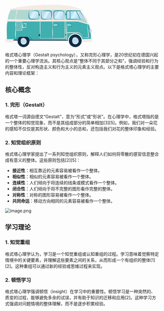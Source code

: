 
<svg xmlns="http://www.w3.org/2000/svg" width="287" height="139" viewBox="0 0 287 139"><defs><style>.a {fill: #31a0a4;}.b {fill: #102c46;}.c {fill: #c0dcf1;}.d {fill: #f5ebe5;}.e {fill: #b1d8d0;}.f {fill: #3fafaf;}.g {fill: #d6f1fc;}</style></defs><title>Asset 165</title><g><polygon class="a" points="93.658 116.271 84.392 104.774 39.772 104.774 28.178 116.271 93.658 116.271"/><g><circle class="b" cx="60.37598" cy="119.093" r="19.55267"/><g><circle class="c" cx="60.37598" cy="119.093" r="9.42489"/><path class="d" d="M50.80112,119.093a12.46563,12.46563,0,0,1,2.23474-7.34008,8.38094,8.38094,0,0,1,3.22425-2.59522A8.60746,8.60746,0,0,1,60.376,108.417a10.76711,10.76711,0,0,1,7.00659,3.66943,12.21106,12.21106,0,0,1,3.23963,7.00659,9.61425,9.61425,0,0,1-2.57923,7.667,10.2974,10.2974,0,0,1-7.667,3.35986,10.042,10.042,0,0,1-4.16321-.97754,8.9149,8.9149,0,0,1-3.206-2.68017A12.40161,12.40161,0,0,1,50.80112,119.093Zm.29993,0a6.904,6.904,0,0,0,.946,3.44971,7.83082,7.83082,0,0,0,2.36939,2.50977,10.82309,10.82309,0,0,0,2.90954,1.405,9.14954,9.14954,0,0,0,3.04993.45825,8.724,8.724,0,0,0,5.66187-2.16089,9.37786,9.37786,0,0,0,2.94177-5.66187,7.38442,7.38442,0,0,0-2.28137-6.32226,7.20333,7.20333,0,0,0-3.03272-1.62012,9.59864,9.59864,0,0,0-3.28955-.23144,12.562,12.562,0,0,0-5.98865,2.18506,8.0175,8.0175,0,0,0-2.36291,2.52954A6.77777,6.77777,0,0,0,51.10105,119.093Z"/></g></g><path class="e" d="M274.28253,64.67865l-4.46422-16.45557-21.04221-29.385h5.59715S233.85037-2.15126,137.53277.18089,15.56156,14.8734,15.56156,14.8734l2.79858,1.39929S7.39906,36.56235,9.03156,47.29022c0,0-3.93866,3.8165-.80326,7.27218H238.87612Z"/><path class="f" d="M274.28253,64.67865s-28.32524-8.34591-35.40641-10.11625c-7.08136-1.77033-230.64782,0-230.64782,0C2.91729,64.67865,6.458,116.27091,6.458,116.27091H28.17033l11.594-11.49684H84.38493l9.26541,11.49684H206.10062a23.85066,23.85066,0,0,1,47.62481,0h27.63836C283.387,86.68112,274.28253,64.67865,274.28253,64.67865Z"/><ellipse class="a" cx="214.47681" cy="66.42121" rx="5.58591" ry="4.98746"/><path class="c" d="M278.21211,77.74891a8.74978,8.74978,0,0,1,5.81116,9.06844c-.43269,7.13943-3.67789,6.16587-3.67789,6.16587S274.02354,88.47617,278.21211,77.74891Z"/><circle class="b" cx="229.91303" cy="117.62355" r="21.02213"/><g><circle class="c" cx="229.91303" cy="117.62355" r="10.13321"/><path class="d" d="M219.62973,117.62354a13.14542,13.14542,0,0,1,2.44239-7.84106,9.059,9.059,0,0,1,3.45385-2.74854,9.29158,9.29158,0,0,1,4.387-.79468,11.4792,11.4792,0,0,1,7.50757,3.877,12.89012,12.89012,0,0,1,3.447,7.50732,10.31673,10.31673,0,0,1-2.78662,8.16773,11.00464,11.00464,0,0,1-8.168,3.56738,10.74512,10.74512,0,0,1-4.43433-1.03149,9.607,9.607,0,0,1-3.43579-2.8335A13.08289,13.08289,0,0,1,219.62973,117.62354Zm.3,0a7.57343,7.57343,0,0,0,1,3.72095,8.539,8.539,0,0,0,2.523,2.7395,11.49149,11.49149,0,0,0,3.13941,1.55835,9.85172,9.85172,0,0,0,3.3208.51245,9.42843,9.42843,0,0,0,6.16284-2.36841,10.08331,10.08331,0,0,0,3.14917-6.16284,8.07526,8.07526,0,0,0-2.48877-6.823,7.893,7.893,0,0,0-3.26245-1.77368,10.30949,10.30949,0,0,0-3.56079-.2854,13.10025,13.10025,0,0,0-6.4895,2.39258,8.725,8.725,0,0,0-2.51636,2.75928A7.44086,7.44086,0,0,0,219.92978,117.62354Z"/></g><path class="d" d="M253.19335,112.439l28.40049-.81426V105.6511s4.99725,1.19444,4.86454,9.55556-22.95989,7.94953-28.40125,7.286S253.19335,112.439,253.19335,112.439Z"/><rect class="c" x="203.43784" y="64.25997" width="13.46615" height="3.65747" rx="1.82873"/><ellipse class="a" cx="169.84074" cy="66.42121" rx="5.58591" ry="4.98746"/><rect class="c" x="158.80177" y="64.25997" width="13.46615" height="3.65747" rx="1.82873"/><path class="c" d="M262.04693,46.78424H206.49a5.72769,5.72769,0,0,1-5.72768-5.72769V25.22738A5.72769,5.72769,0,0,1,206.49,19.49969h38.17457Z"/><path class="g" d="M228.7849,20.57042c-6.77746,7.17875-9.67605,16.07729-14.051,24.97878l.25756.19916a31.65424,31.65424,0,0,0,8.83105.98326c2.27118-3.56289,4.848-8.23475,6.86772-11.94559a139.66272,139.66272,0,0,0,6.6253-14.29861C235.04294,20.56231,231.03285,20.4928,228.7849,20.57042Z"/><path class="g" d="M239.23954,20.47115A139.47058,139.47058,0,0,1,232.63105,34.729c-2.01978,3.71082-4.84893,8.41592-7.1201,11.97881-2.19179.03581-1.76383.08649,3.53147,0,2.27116-3.56289,5.10031-8.268,7.12009-11.97881a139.66838,139.66838,0,0,0,6.62529-14.29863C241.60164,20.46943,240.419,20.46928,239.23954,20.47115Z"/><rect class="a" x="211.99521" y="19.49952" width="2" height="27.28467"/><rect class="a" x="238.30662" y="17.9049" width="2.00024" height="30.47392" transform="translate(10.28415 110.04927) rotate(-26.44722)"/><path class="b" d="M200.91023,27.81461h1.15732a0,0,0,0,1,0,0v6.64989a0,0,0,0,1,0,0h-1.15732a3.32494,3.32494,0,0,1-3.32494-3.32494v0A3.32494,3.32494,0,0,1,200.91023,27.81461Z"/><path class="b" d="M115.14554,102.86527h-1.923a3.32494,3.32494,0,0,1-3.32494-3.32494h0a3.32494,3.32494,0,0,1,3.32494-3.32494h1.9674Z"/><path class="b" d="M198.90732,94.78881h1.1467a0,0,0,0,1,0,0v6.64989a0,0,0,0,1,0,0h-1.1467a3.32494,3.32494,0,0,1-3.32494-3.32494v0a3.32494,3.32494,0,0,1,3.32494-3.32494Z" transform="translate(395.63639 196.2275) rotate(180)"/><g><path class="d" d="M62.48728,61.00269c-1.92725.158-3.7948.36109-5.4281.63013a99.6574,99.6574,0,0,0-.9989,12.63013l-.00562,1.05932,1.07532.0105c1.88257.01807,3.76514-.08545,5.6477-.13989,1.88245-.04737,3.765-.20093,5.64759-.38233l.58264-.05615-.035-.49145c-.075-1.04663-.18518-2.09327-.215-3.1399q-.05988-1.56995.00427-3.13989c.1001-2.093.43665-4.18628.52808-6.27954l.03625-.831-.90124-.03394A55.38909,55.38909,0,0,0,62.48728,61.00269Zm5.60547,10.12036c-.02417.84986-.1,1.69971-.16822,2.54981-1.71569-.1604-3.43127-.29663-5.14685-.3396-1.533-.04419-3.06579-.10669-4.59863-.124-.09131-3.57935-.52-7.18775-.97839-11.43506,2.13183.269,4.02942.47217,5.86718.63012,1.55286.11573,3.04822.2,4.55249.1792.12952,1.8.38209,3.59986.46814,5.39966Q68.15257,69.55311,68.09275,71.12305Z"/><path class="d" d="M273.96518,101.85645c-.10473-1.86621-.25756-3.727-.43042-5.58252-.36181-3.7102-.76269-7.41284-1.23681-11.10595-.44556-3.69654-.99073-7.38013-1.52613-11.06372q-.38964-2.76453-.85546-5.519c-.29761-1.8081-.592-3.6167-.92945-5.41968l5.29566,1.51319-.64991-2.39551-3.81445-14.06006-21.042-29.385h5.59692l-.00024-.00024c-.00855-.00879-20.54273-20.98853-116.84009-18.657C41.21518,2.513,15.56162,14.8733,15.56162,14.8733l2.79858,1.39941s8.31067-.03467,21.78321-.05884a5.22392,5.22392,0,0,0-1.13269,1.14844,7.5128,7.5128,0,0,0-.61475.95508,9.33407,9.33407,0,0,0-.5144.99707,23.03429,23.03429,0,0,0-1.43067,4.16211,34.624,34.624,0,0,0-.6875,4.28711,33.32389,33.32389,0,0,0-.23193,4.323,27.84944,27.84944,0,0,1-.2815,4.293c-.20971,1.416-.672,2.80957-.92456,4.2268a24.3613,24.3613,0,0,0-.28711,4.2898c.01355.904.05555,1.80981.15491,2.71777-15.43359-.20093-25.16162-.32373-25.16162-.32373l-.07751.07959c-.516.53882-3.6095,4.01392-.72571,7.19263H34.31894c-.31909,2.06592-.49414,4.1333-.62622,6.20141-.1344,2.33057-.22143,4.66138-.12878,6.99439.09961,2.333.3988,4.668.43652,7.00024a65.32524,65.32524,0,0,1-.29468,6.99268c-.21789,2.32959-.39563,4.65967-.4646,6.991-.093,2.33106-.2008,4.66187-.19738,6.99366a119.30391,119.30391,0,0,0,.82348,14l.20008.00195a119.274,119.274,0,0,0,1.10937-13.98c.051-2.33154-.009-4.66406-.05444-6.99634-.01221-1.34106-.06629-2.68237-.13733-4.02368H55.85459V54.56251h58.0747q-.02269,3.96313-.052,7.92651c-.08447,7.86328-.00268,15.72632.0669,23.5896l.39306,23.58936.0066.39672.38818-.002c6.81616-.03515,13.63257-.13232,20.44873-.061,6.81641.01025,13.63257.11718,20.449.21386,13.63257.2461,27.2649.36719,40.89747.43579l.97729.00489.0061-.98828.0708-11.63868-.01562-11.63891c-.03247-7.759.00293-15.51831-.11279-23.27735q-.052-4.27551-.09229-8.55053h4.28272c-.28931,5.97387-.45777,11.94751-.62329,17.92138-.09571,6.23609-.2649,12.47217-.28687,18.70826l-.00366,1.041h.0459V116.271h2V92.2295q7.218-.004,14.43505-.15283c5.14234-.10865,10.28541-.16529,15.426-.31665l7.66406-.21045a6.34337,6.34337,0,0,1,3.2378,1.19629,18.29419,18.29419,0,0,1,2.8667,2.40576,40.97748,40.97748,0,0,1,4.80688,5.92773,65.49158,65.49158,0,0,1,3.98389,6.55542l.08691.168.19092.00073q4.44726.01613,8.89429.15552l8.89428.25269.66724.019.0459-.63208c.03613-.4978.09448-1.02271.10278-1.50562l-.00317-1.42236C274.07261,103.72364,274.00205,102.79542,273.96518,101.85645ZM54.85459,83.7378H34.923c-.04-.65845-.07422-1.31689-.1222-1.97534-.00476-.07422-.00817-.1482-.01281-.22241H54.85459Zm0-3.19775H34.73008c-.06165-1.11914-.1023-2.2378-.11243-3.35645H54.85459Zm0-4.35645H34.61679c.00489-.4729.01185-.9458.03211-1.41846.02368-.64648.06934-1.29248.12341-1.93847H54.85459Zm0-4.35693H34.86435c.10743-1.1189.22071-2.2378.30835-3.35694H54.85459Zm0-4.35694H35.24131c.06006-1.1184.08264-2.2373.07715-3.35644H54.85459Zm0-4.35644H35.30478q-.02033-1.16674-.06213-2.3335c-.01477-.34106-.03357-.68237-.05066-1.02344h19.6626Zm0-4.35694H35.13742c-.06726-1.11865-.15563-2.23779-.2843-3.35693H54.85459Zm59.2456-19.85668c-.06665,3.26147-.102,6.52294-.1289,9.78442-29.91309-.41528-58.96936-.79932-78.89258-1.05859.205-.8711.365-1.74366.50561-2.61744a29.1212,29.1212,0,0,0,.3993-4.25488c.00012-1.429-.18323-2.87915-.09217-4.30469a21.61982,21.61982,0,0,1,.72571-4.21972c.38342-1.3855.726-2.77051,1.0116-4.15821.30688-1.384.634-2.75879.90808-4.134.2699-1.37622.52392-2.75024.83105-4.10083a20.07112,20.07112,0,0,1,.54346-1.98828,5.08044,5.08044,0,0,1,.84351-1.63477c18.06164-.03149,45.11706-.0437,73.8507.06861Q114.243,27.59059,114.10019,38.89967Zm41.34546-22.36719c-.56128,7.45581-.80249,14.91162-.88257,22.36719-.02392,3.45459.03955,6.90942.102,10.36376-12.72949-.18652-26.01855-.37524-39.17236-.5581-.02685-3.26856-.0625-6.53711-.12915-9.80566q-.15894-11.309-.50513-22.61744C128.27475,16.335,142.0499,16.4148,155.44565,16.53248Zm-20.26489,92.802c-6.68262.07007-13.36523-.02148-20.04761-.05835l.38648-23.19751c.06958-7.86328.15136-15.72632.06689-23.5896q-.033-3.96313-.052-7.92651H154.785c.074,2.64233.168,5.28442.29712,7.92675.17431,3.9314.29931,7.863.22339,11.79468-.07373,3.93164-.365,7.863-.50831,11.79468-.11621,3.93164-.05322,7.86328.05738,11.79468.1062,3.74975.30127,7.49951.63037,11.24927C148.71689,109.21876,141.94883,109.32423,135.18076,109.33448ZM195.6019,63.113c-.11572,7.759-.08032,15.51831-.113,23.27735l-.01563,11.63891.06494,10.66285c-13.25439.06909-26.509.188-39.76367.42651.32886-3.74854.52393-7.49707.63013-11.24536.11059-3.9314.17382-7.863.05737-11.79468-.14331-3.93164-.43457-7.863-.50806-11.79468-.07617-3.93164.04908-7.86328.22315-11.79468.12915-2.64233.22339-5.28442.29712-7.92675h39.22Q195.64951,58.83764,195.6019,63.113Zm.30249-23.27758c-.07031,3.353-.11279,6.70581-.15283,10.05859-11.66186-.19043-25.03833-.39478-39.15771-.60229.0625-3.46412.12646-6.928.10229-10.39209-.08008-7.45459-.3208-14.90918-.88232-22.36377,14.27832.12622,28.10864.29589,40.60083.52148C196.213,24.64991,196.01548,32.24293,195.90439,39.83546Zm1.39942,10.084c-.04-3.36133-.083-6.72266-.15332-10.084-.11109-7.59131-.3086-15.18262-.51026-22.77393,21.8667.39648,39.59619.96533,48.3169,1.77661l21.04931,32.1814,2.72974,9.71142c-9.90845-3.14209-29.76343-9.44287-31.187-9.92749C237.04648,50.63233,220.85,50.3064,197.30381,49.91944Zm67.06421,57.1023q-4.35609.1355-8.71167.15356a69.8834,69.8834,0,0,0-8.55664-12.68555,20.07323,20.07323,0,0,0-2.908-2.68457,7.53466,7.53466,0,0,0-3.8335-1.60571c-2.66211-.0918-5.1665-.07812-7.75708-.11084-5.14038-.062-10.27856-.0293-15.41748-.04883q-7.19055-.019-14.3794.09741c-.03564-5.88427-.18334-11.76879-.27368-17.65332-.16552-5.97387-.334-11.94751-.62329-17.92138h36.96875l29.897,8.542.42408,5.56836c.137,1.85669.2998,3.7102.47607,5.56152l1.01929,11.11084,1.05737,11.09546.51465,5.53735.21362,2.75611.07959,1.36645c.00879.238.00537.46387.00049.68824Z"/></g><rect class="b" x="141.34066" y="52.55606" width="2" height="127.52023" transform="translate(25.78103 258.45754) rotate(-89.90193)"/><rect class="b" x="33.25245" y="108.88257" width="2" height="14.49123" transform="translate(-81.93212 150.18885) rotate(-89.9054)"/><path class="d" d="M6.0059,108.41208S-1.88447,112.77859.42264,119.093,24.123,123.10029,24.123,123.10029s4.05239-3.54318,3.42318-10.67426L6.22064,112.408Z"/><rect class="c" x="77.88754" y="19.44708" width="32.61836" height="27.28454" rx="7.7606" transform="translate(188.39344 66.1787) rotate(180)"/><rect class="c" x="118.71178" y="19.44708" width="33.6417" height="27.28454" rx="7.7606"/><rect class="c" x="159.11747" y="19.44708" width="34.37278" height="27.28454" rx="7.7606"/><path class="b" d="M109.74976,29.23811h.25584a3.32493,3.32493,0,0,1,3.32494,3.32494h0a3.28052,3.28052,0,0,1-3.27242,3.32494h0Z"/><path class="g" d="M94.22076,20.57042c-6.77746,7.17875-9.67605,16.07729-14.051,24.97878l.25756.19916s3.84914-.03054,9.14442-.117c2.27117-3.56289,4.53459-7.13444,6.55435-10.84528a139.66265,139.66265,0,0,0,6.62529-14.29861C100.4788,20.56231,96.4687,20.4928,94.22076,20.57042Z"/><path class="g" d="M104.6754,20.47115A139.47271,139.47271,0,0,1,98.06691,34.729c-2.01978,3.71082-4.28317,7.28239-6.55434,10.84528-2.1918.03581-4.13446.062-5.66034.08042l.04738.03663s3.84913-.03056,9.14442-.117c2.27117-3.56289,4.53456-7.13446,6.55434-10.84528a139.66838,139.66838,0,0,0,6.62529-14.29863C107.0375,20.46943,105.85481,20.46928,104.6754,20.47115Z"/><path class="g" d="M176.63151,20.57042c-6.77746,7.17875-9.67605,16.07729-14.051,24.97878l.25755.19916a31.65428,31.65428,0,0,0,8.83106.98326c2.27117-3.56289,4.84795-8.23475,6.86772-11.94559a139.66478,139.66478,0,0,0,6.62529-14.29861C182.88954,20.56231,178.87945,20.4928,176.63151,20.57042Z"/><path class="g" d="M187.08615,20.47115a139.47065,139.47065,0,0,1-6.6085,14.25782c-2.01977,3.71082-4.84893,8.41592-7.12009,11.97881-2.1918.03581-1.76383.08649,3.53146,0,2.27117-3.56289,5.10032-8.268,7.1201-11.97881a139.66617,139.66617,0,0,0,6.62528-14.29863C189.44824,20.46943,188.26556,20.46928,187.08615,20.47115Z"/><path class="g" d="M136.92964,20.57042c-6.77746,7.17875-9.67605,16.07729-14.051,24.97878l.25755.19916s3.84915-.03054,9.14443-.117c2.27117-3.56289,4.53458-7.13444,6.55435-10.84528a139.66478,139.66478,0,0,0,6.62529-14.29861C143.18767,20.56231,139.17758,20.4928,136.92964,20.57042Z"/><path class="a" d="M85.648,19.29713c4.43628.03857,8.87256-.40357,13.30884-.80567,1.10889-.083,2.218-.187,3.32715-.23511.26929-.01733.55249-.03125.88965-.0249a6.01717,6.01717,0,0,1,.96436.05176,8.13482,8.13482,0,0,1,1.88745.45313,8.58155,8.58155,0,0,1,5.19531,5.4375,7.8287,7.8287,0,0,1,.3667,1.88525,11.50392,11.50392,0,0,1-.019,1.80884l-.23487,3.32715c-.16382,2.21826-.28247,4.43627-.34131,6.65429a12.04857,12.04857,0,0,1-.363,3.4253,8.48368,8.48368,0,0,1-1.634,3.10229,8.77688,8.77688,0,0,1-6.25,3.176c-4.436.29419-8.87231.51513-13.30859.59643l-3.32715.08325c-.26733.00782-.55249.01245-.90308-.0039a6.30109,6.30109,0,0,1-.99-.08277,8.67883,8.67883,0,0,1-1.93432-.48193,9.15243,9.15243,0,0,1-5.44019-5.54077,8.93848,8.93848,0,0,1-.4386-1.95191,8.6121,8.6121,0,0,1-.05981-.99511c-.01282-.34473.00549-.57325.00659-.86548.019-1.10913.0365-2.21826.093-3.32715.06933-2.21826.25232-4.43628.45715-6.6543a11.97153,11.97153,0,0,1,.64405-3.4895A8.54841,8.54841,0,0,1,79.474,21.86719,8.69337,8.69337,0,0,1,85.648,19.29713Zm0,.30005a6.98771,6.98771,0,0,0-5.55517,2.8059,6.57249,6.57249,0,0,0-1.23193,2.8208,10.41883,10.41883,0,0,0,.01391,3.10547c.20484,2.218.38794,4.436.457,6.6543.05664,1.10889.074,2.218.093,3.32715.009.262.0022.58862.02393.79761a5.53235,5.53235,0,0,0,.06616.6621,5.78821,5.78821,0,0,0,.33935,1.27442,6.34812,6.34812,0,0,0,3.56006,3.69629,5.61633,5.61633,0,0,0,1.27222.3728,3.68133,3.68133,0,0,0,.66309.083c.20312.022.47241.031.75976.03345l3.32715.08325c4.43628.08154,8.87256.30249,13.30859.59668a6.83166,6.83166,0,0,0,5.47974-2.2002,6.67878,6.67878,0,0,0,1.52759-2.6914,9.61441,9.61441,0,0,0,.26709-3.16944c-.05884-2.218-.17749-4.436-.34131-6.65429l-.23486-3.32715a11.55027,11.55027,0,0,0-.16236-1.51148,7.084,7.084,0,0,0-4.21631-5.14062,6.17715,6.17715,0,0,0-1.31909-.40186,3.96023,3.96023,0,0,0-.68872-.11377c-.21631-.032-.48779-.05029-.77295-.0625-1.10913-.04785-2.21826-.1521-3.32715-.2351C94.5206,20.0005,90.08432,19.55836,85.648,19.59718Z"/><path class="a" d="M144.59287,46.8816c-4.52149-.03858-9.043.40356-13.56445.80566-1.13038.083-2.26075.187-3.39112.23511-.58081.02393-1.08227.07788-1.78149.06006a8.76,8.76,0,0,1-1.95508-.29541,8.553,8.553,0,0,1-6.25146-8.92847l.23486-3.39111c.16382-2.26074.28247-4.52173.34131-6.78247a13.833,13.833,0,0,1,.312-3.48413,8.63849,8.63849,0,0,1,1.59351-3.198,8.79754,8.79754,0,0,1,6.3413-3.2771c4.52173-.29419,9.04322-.51514,13.5647-.59644l3.39111-.08325a12.23453,12.23453,0,0,1,3.80372.31787,9.22939,9.22939,0,0,1,5.94531,5.21534,9.49328,9.49328,0,0,1,.71386,3.94091c-.019,1.13037-.03662,2.26075-.093,3.39112-.06934,2.26074-.2522,4.52148-.45728,6.78222-.05762.58033-.08374,1.09717-.16723,1.72925a6.18529,6.18529,0,0,1-.16333.92212,5.8053,5.8053,0,0,1-.261.8916,8.62795,8.62795,0,0,1-8.15625,5.74512Zm0-.3a7.03461,7.03461,0,0,0,5.637-2.89526,6.72415,6.72415,0,0,0,1.19361-2.90088,4.58252,4.58252,0,0,0,.08105-.76685,4.719,4.719,0,0,0-.00293-.76367c-.01953-.49658-.092-1.11133-.13525-1.66138-.20508-2.26074-.38794-4.52148-.45728-6.78222-.0564-1.13037-.074-2.26075-.093-3.39112a6.29724,6.29724,0,0,0-.57324-2.665,6.416,6.416,0,0,0-3.897-3.48462,9.214,9.214,0,0,0-2.91773-.32226L140.037,20.865c-4.52148-.08155-9.043-.30249-13.5647-.59668a6.84193,6.84193,0,0,0-7.052,5.0664,11.02359,11.02359,0,0,0-.22217,3.25025c.05884,2.26074.17749,4.52173.34131,6.78247l.23487,3.39111a7.03654,7.03654,0,0,0,4.87817,6.37744,10.88862,10.88862,0,0,0,2.98486.405c1.13037.04785,2.26074.1521,3.39112.23511C135.5499,46.17823,140.07138,46.62037,144.59287,46.58155Z"/><path class="a" d="M185.72959,46.7317l-6.87354.05664-6.87378.15161-3.43676.113-1.72071.061a8.66315,8.66315,0,0,1-1.801-.15185,8.37761,8.37761,0,0,1-5.77368-4.2417,8.60879,8.60879,0,0,1-1.02466-3.63013l-.15308-3.44873-.24243-6.87378c-.01-.58472-.03589-1.11914-.0332-1.74487a9.10758,9.10758,0,0,1,1.95556-5.636,9.30853,9.30853,0,0,1,7.12574-3.43848c4.58251.02271,9.16479.06617,13.74731.20484l3.43677.11279,1.72558.06641a9.32655,9.32655,0,0,1,1.93238.29467,8.62626,8.62626,0,0,1,5.64453,4.82764,8.46351,8.46351,0,0,1,.72168,3.63745l-.14282,3.44483-.24268,6.87378a13.83894,13.83894,0,0,1-.32056,3.44751,8.2814,8.2814,0,0,1-1.59668,3.05688A7.863,7.863,0,0,1,185.72959,46.7317Zm0,0a7.805,7.805,0,0,0,5.96533-2.88868,7.43847,7.43847,0,0,0,1.43921-3.04516,13.54248,13.54248,0,0,0,.14575-3.387l-.24292-6.87378-.15356-3.42847a7.10086,7.10086,0,0,0-.87159-2.98779,6.8747,6.8747,0,0,0-4.76611-3.44117,7.16845,7.16845,0,0,0-1.47241-.11279l-1.71118.06128-3.43677.11279c-4.58252.13843-9.1648.18189-13.74731.20459a6.35976,6.35976,0,0,0-4.89356,2.26661,6.74341,6.74341,0,0,0-1.303,2.46557,6.28322,6.28322,0,0,0-.22729,1.39868c-.0293.5188-.032,1.13062-.04932,1.69141l-.24219,6.87378-.14233,3.42432a6.95829,6.95829,0,0,0,.5686,2.99536,7.12472,7.12472,0,0,0,4.63672,4.0271,7.8196,7.8196,0,0,0,1.604.25586l1.71582.06591,3.43676.11328,6.87378.15137Z"/><path class="a" d="M262.047,46.78419c-10.209.22046-20.70434.60547-31.44434.92407-5.3789.12744-10.78906.2749-16.219.35327-2.73828.02979-5.37793.08081-8.19775.08154a7.11916,7.11916,0,0,1-6.79468-6.11938,8.66712,8.66712,0,0,1-.075-1.187l-.00342-.99634-.00708-1.99316-.01392-3.98584-.02783-7.97193a9.23578,9.23578,0,0,1,.20191-2.32324,7.02184,7.02184,0,0,1,.99316-2.29566,7.29137,7.29137,0,0,1,3.94287-2.93457,7.58251,7.58251,0,0,1,1.227-.251,10.37252,10.37252,0,0,1,1.16895-.052l1.99316.00708,3.98584.01416q15.94373.0985,31.88745.40893l.5918.01148.28271.46826c2.86182,4.74048,5.72974,9.49878,8.4231,14.1792C256.672,37.79249,259.3895,42.36573,262.047,46.78419Zm0,0c-3.13672-4.67627-6.21338-9.19776-9.29736-13.62232-3.10083-4.4143-6.02686-8.75073-8.95923-13.10522l.874.47973q-15.94373.31018-31.88745.40894l-3.98584.01392-1.99316.00708a7.12581,7.12581,0,0,0-.81983.03808,4.65617,4.65617,0,0,0-.72241.15235,4.32994,4.32994,0,0,0-2.31006,1.7478,4.03673,4.03673,0,0,0-.57007,1.34765,6.78794,6.78794,0,0,0-.115,1.63721l-.02783,7.97193-.01391,3.98584-.00708,1.99316-.00342.99634c-.00391.18164.00342.31152.0105.42846a2.27621,2.27621,0,0,0,.03125.37183,4.34731,4.34731,0,0,0,4.05224,3.76367l7.74561.1062c5.199.07862,10.41821.22583,15.66845.35352C240.23471,46.17872,250.99741,46.56373,262.047,46.78419Z"/></g></svg>

格式塔心理学（Gestalt psychology），又称完形心理学，是20世纪初在德国兴起的一个重要心理学流派。其核心观点是“整体不同于其部分之和”，强调经验和行为的整体性，反对构造主义和行为主义的元素主义观点。以下是格式塔心理学的主要内容和理论框架：

## 核心概念

### 1. 完形（Gestalt）
格式塔一词源自德文“Gestalt”，意为“形式”或“形状”。在心理学中，格式塔指的是一个整体的知觉现象，而不是其组成部分的简单相加[3][5]。例如，我们对一朵花的感知不仅仅是其形状、颜色和大小的总和，还包括我们对花的整体印象和经验。

### 2. 知觉组织原则
格式塔心理学家提出了一系列知觉组织原则，解释人们如何将零散的感官信息整合成有意义的整体。这些原则包括[2][5]：
- **接近性**：相互靠近的元素容易被看作一个整体。
- **相似性**：相似的元素容易被看作一个整体。
- **连续性**：人们倾向于将连续的线条或模式看作一个整体。
- **闭合性**：人们倾向于将不完整的图形看作完整的整体。
- **对称性**：对称的图形容易被看作一个整体。
- **共同命运**：移动方向相同的元素容易被看作一个整体。

![image.png](https://cdn.jsdelivr.net/gh/duanbiao2000/BlogGallery/picture/20240528121800.png)

## 学习理论

### 1. 知觉重组
格式塔心理学认为，学习是一个知觉重组或认知重组的过程。学习意味着觉察特定情境中的关键要素，并理解这些要素之间的关系，从而形成一个有组织的整体[1][2]。这种重组可以通过新的经验或思维过程来实现。

### 2. 顿悟学习
格式塔心理学强调顿悟（insight）在学习中的重要性。顿悟学习是一种突然的、质变的过程，能够避免多余的试误，并有助于知识的迁移和应用[2]。这种学习方式强调对问题情境的整体理解，而不是逐步积累经验。


